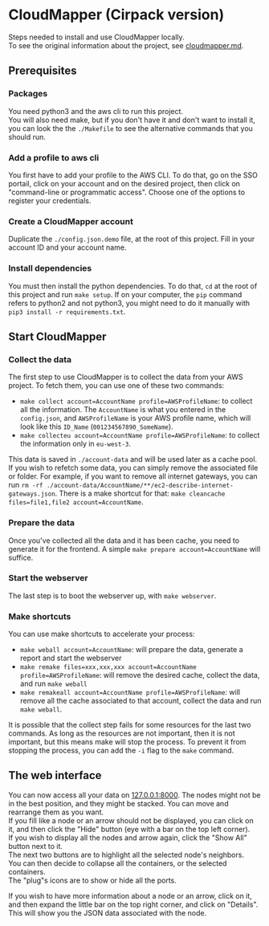 # CloudMapper (Cirpack version)

Steps needed to install and use CloudMapper locally.\
To see the original information about the project, see [cloudmapper.md](./CLOUDMAPPER.md).

## Prerequisites

### Packages

You need python3 and the aws cli to run this project.\
You will also need make, but if you don't have it and don't want to install it, you can look the the `./Makefile` to
see the alternative commands that you should run.

### Add a profile to aws cli

You first have to add your profile to the AWS CLI. To do that, go on the SSO portail, click on your account and on the
desired project, then click on "command-line or programmatic access". Choose one of the options to register your
credentials.

### Create a CloudMapper account

Duplicate the `./config.json.demo` file, at the root of this project. Fill in your account ID and your account name.

### Install dependencies

You must then install the python dependencies. To do that, `cd` at the root of this project and run `make setup`.
If on your computer, the `pip` command refers to python2 and not python3, you might need to do it manually with
`pip3 install -r requirements.txt`.

## Start CloudMapper

### Collect the data

The first step to use CloudMapper is to collect the data from your AWS project. To fetch them, you can use one of these
two commands:
- `make collect account=AccountName profile=AWSProfileName`: to collect all the information. The
`AccountName` is what you entered in the `config.json`, and `AWSProfileName` is your AWS profile name, which
will look like this `ID_Name` (`001234567890_SomeName`).
- `make collecteu account=AccountName profile=AWSProfileName`: to collect the information only in
`eu-west-3`.

This data is saved in `./account-data` and will be used later as a cache pool. If you wish to refetch some data,
you can simply remove the associated file or folder. For example, if you want to remove all internet gateways, you can
run `rm -rf ./account-data/AccountName/**/ec2-describe-internet-gateways.json`. There is a make shortcut for
that: `make cleancache files=file1,file2 account=AccountName`.

### Prepare the data

Once you've collected all the data and it has been cache, you need to generate it for the frontend. A simple
`make prepare account=AccountName` will suffice.

### Start the webserver

The last step is to boot the webserver up, with `make webserver`.

### Make shortcuts

You can use make shortcuts to accelerate your process:
- `make weball account=AccountName`: will prepare the data, generate a report and start the webserver
- `make remake files=xxx,xxx,xxx account=AccountName profile=AWSProfileName`: will remove the desired cache,
collect the data, and run `make weball`
- `make remakeall account=AccountName profile=AWSProfileName`: will remove all the cache associated to that
account, collect the data and run `make weball`.

It is possible that the collect step fails for some resources for the last two commands. As long as the resources are
not important, then it is not important, but this means make will stop the process. To prevent it from stopping the
process, you can add the `-i` flag to the `make` command.

## The web interface

You can now access all your data on [127.0.0.1:8000](http://127.0.0.1:8000). The nodes might not be in the best
position, and they might be stacked. You can move and rearrange them as you want.\
If you fill like a node or an arrow
should not be displayed, you can click on it, and then click the "Hide" button (eye with a bar on the top left corner).\
If you wish to display all the nodes and arrow again, click the "Show All" button next to it.\
The next two buttons are to highlight all the selected node's neighbors.\
You can then decide to collapse all the containers, or the selected containers.\
The "plug"s icons are to show or hide all the ports.

If you wish to have more information about a node or an arrow, click on it, and then expand the little bar on the top
right corner, and click on "Details". This will show you the JSON data associated with the node.

